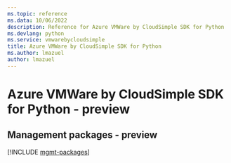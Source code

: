 ```yaml
---
ms.topic: reference
ms.data: 10/06/2022
description: Reference for Azure VMWare by CloudSimple SDK for Python
ms.devlang: python
ms.service: vmwarebycloudsimple
title: Azure VMWare by CloudSimple SDK for Python
ms.author: lmazuel
author: lmazuel
---
```

# Azure VMWare by CloudSimple SDK for Python - preview

## Management packages - preview
[!INCLUDE [mgmt-packages](vmware-by-cloudsimple-mgmt-index.md)]